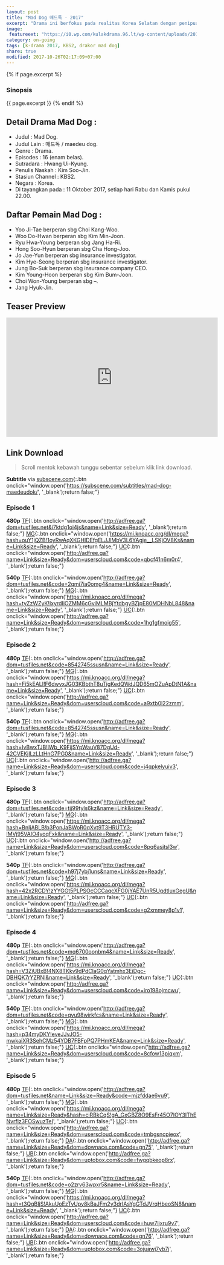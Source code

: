 ```yaml
---
layout: post
title: "Mad Dog 매드독 - 2017"
excerpt: "Drama ini berfokus pada realitas Korea Selatan dengan penipuan asuransi jiwa. Dimana seorang bernama Choi Kang Woo sebelumnya menjadi detektif, sekarang bekerja sebagai peneliti bagi perusahaan asuransi. Dia memimpin timnya mencoba untuk menemukan kebenaran sebuah kasus penipuan dalam asuransi jiwa."
image:
 featureext: "https://i0.wp.com/kulakdrama.96.lt/wp-content/uploads/2017/10/maddog-poster1.jpg?resize=600%2C315"
category: on-going
tags: [k-drama 2017, KBS2, drakor mad dog]
share: true
modified: 2017-10-26T02:17:09+07:00
---
```

{% if page.excerpt %}
### Sinopsis

{{ page.excerpt }}
{% endif %}
## Detail Drama Mad Dog :

- Judul : Mad Dog.
- Judul Lain : 매드독 / maedeu dog.
- Genre : Drama.
- Episodes : 16 (enam belas).
- Sutradara : Hwang Ui-Kyung.
- Penulis Naskah : Kim Soo-Jin.
- Stasiun Channel : KBS2.
- Negara : Korea.
- Di tayangkan pada : 11 Oktober 2017, setiap hari Rabu dan Kamis pukul 22.00.

## Daftar Pemain Mad Dog :

- Yoo Ji-Tae berperan sbg Choi Kang-Woo.
- Woo Do-Hwan berperan sbg Kim Min-Joon.
- Ryu Hwa-Young berperan sbg Jang Ha-Ri.
- Hong Soo-Hyun berperan sbg Cha Hong-Joo.
- Jo Jae-Yun berperan sbg insurance investigator.
- Kim Hye-Seong berperan sbg insurance investigator.
- Jung Bo-Suk berperan sbg insurance company CEO.
- Kim Young-Hoon berperan sbg Kim Bum-Joon.
- Choi Won-Young berperan sbg –.
- Jang Hyuk-Jin.

## Teaser Preview

<iframe src="https://www.youtube.com/embed/A3M0KTAR-bc" width="560" height="315" frameborder="0" allowfullscreen="allowfullscreen"></iframe>

## Link Download

> Scroll mentok kebawah tunggu sebentar sebelum klik link download.

**Subtitle** via [subscene.com](#){:.btn onclick="window.open('https://subscene.com/subtitles/mad-dog-maedeudok/', '_blank');return false;"}

### Episode 1
**480p** [TF](#){:.btn onclick="window.open('http://adfree.ga?dom=tusfiles.net&i7ktdg1oi4js&name=Link&size=Ready', '_blank');return false;"} [MG](#){:.btn onclick="window.open('https://mi.knoacc.org/dl/mega?hash=ouY1jQZB!1oyRwAqXKGHIDEfgELJJlMbV3L6YAgje__LSKjOV8Ks&name=Link&size=Ready', '_blank');return false;"} [UC](#){:.btn onclick="window.open('http://adfree.ga?name=Link&size=Ready&dom=userscloud.com&code=qbcf41n6m0r4', '_blank');return false;"}

**540p** [TF](#){:.btn onclick="window.open('http://adfree.ga?dom=tusfiles.net&code=2qmi7ia0omg4&name=Link&size=Ready', '_blank');return false;"} [MG](#){:.btn onclick="window.open('https://mi.knoacc.org/dl/mega?hash=tyZzWZyK!IxyrdIiOZMM6cGviMLMBjYtdbgyBZjpE80MDHNbL848&name=Link&size=Ready', '_blank');return false;"} [UC](#){:.btn onclick="window.open('http://adfree.ga?name=Link&size=Ready&dom=userscloud.com&code=1hg1gfmoig55', '_blank');return false;"}

### Episode 2
**480p** [TF](#){:.btn onclick="window.open('http://adfree.ga?dom=tusfiles.net&code=8542745ssusn&name=Link&size=Ready', '_blank');return false;"} [MG](#){:.btn onclick="window.open('https://mi.knoacc.org/dl/mega?hash=Fi5kEALI!F6dwvxJG03KBbthT8uTigKedQWdJQD65mOZuApDtN1A&name=Link&size=Ready', '_blank');return false;"} [UC](#){:.btn onclick="window.open('http://adfree.ga?name=Link&size=Ready&dom=userscloud.com&code=a9xtb0l22zmm', '_blank');return false;"}

**540p** [TF](#){:.btn onclick="window.open('http://adfree.ga?dom=tusfiles.net&code=8542745ssusn&name=Link&size=Ready', '_blank');return false;"} [MG](#){:.btn onclick="window.open('https://mi.knoacc.org/dl/mega?hash=IvBwxTJB!lWb_K9FijSYpWauV87DgUd-42CVEKjILzLLtHnG7PG0&name=Link&size=Ready', '_blank');return false;"} [UC](#){:.btn onclick="window.open('http://adfree.ga?name=Link&size=Ready&dom=userscloud.com&code=j4qpkelyuiv3', '_blank');return false;"}
### Episode 3
**480p** [TF](#){:.btn onclick="window.open('http://adfree.ga?dom=tusfiles.net&code=tjj99tyls6kz&name=Link&size=Ready', '_blank');return false;"} [MG](#){:.btn onclick="window.open('https://mi.knoacc.org/dl/mega?hash=BnIjABLB!b3PonJaBWoR0qXvt9T3HRUTY3-lMVj95VAIO4yoqFxk&name=Link&size=Ready', '_blank');return false;"} [UC](#){:.btn onclick="window.open('http://adfree.ga?name=Link&size=Ready&dom=userscloud.com&code=8pq6asjtsl3w', '_blank');return false;"}

**540p** [TF](#){:.btn onclick="window.open('http://adfree.ga?dom=tusfiles.net&code=h97j7ybj1uns&name=Link&size=Ready', '_blank');return false;"} [MG](#){:.btn onclick="window.open('https://mi.knoacc.org/dl/mega?hash=42x2RCDY!zYYGGt5PLPSOcCCCaqcXFG0jYAE7UnR5UgdtluxGegU&name=Link&size=Ready', '_blank');return false;"} [UC](#){:.btn onclick="window.open('http://adfree.ga?name=Link&size=Ready&dom=userscloud.com&code=g2xmmey8p1v1', '_blank');return false;"}
### Episode 4
**480p** [TF](#){:.btn onclick="window.open('http://adfree.ga?dom=tusfiles.net&code=mq6700oonbm4&name=Link&size=Ready', '_blank');return false;"} [MG](#){:.btn onclick="window.open('https://mi.knoacc.org/dl/mega?hash=V3ZiUBxB!4NX8TKkv9dPdClaG0qYatmhx3EiDgc-DBHQK7rYZRNI&name=Link&size=Ready', '_blank');return false;"} [UC](#){:.btn onclick="window.open('http://adfree.ga?name=Link&size=Ready&dom=userscloud.com&code=iro198ojmcwu', '_blank');return false;"}

**540p** [TF](#){:.btn onclick="window.open('http://adfree.ga?dom=tusfiles.net&code=qvu98wirkfcs&name=Link&size=Ready', '_blank');return false;"} [MG](#){:.btn onclick="window.open('https://mi.knoacc.org/dl/mega?hash=p34myDKY!eveJJvJO5-mwkaiXR3SehCMz54YDB7FBFpPQ7PHmKEA&name=Link&size=Ready', '_blank');return false;"} [UC](#){:.btn onclick="window.open('http://adfree.ga?name=Link&size=Ready&dom=userscloud.com&code=8cfow13piqxm', '_blank');return false;"}
### Episode 5
**480p** [TF](#){:.btn onclick="window.open('http://adfree.ga?dom=tusfiles.net&name=Link&size=Ready&code=mjzfddae6vu9', '_blank');return false;"} [MG](#){:.btn onclick="window.open('https://mi.knoacc.org/dl/mega?name=Link&size=Ready&hash=ciRBkCqS!gA_GxGBZ8O9EsFr45O7IOY3IThENvrflz3FOSwuzTeI', '_blank');return false;"} [UC](#){:.btn onclick="window.open('http://adfree.ga?name=Link&size=Ready&dom=userscloud.com&code=tmbgsncpieox', '_blank');return false;"} [DA](#){:.btn onclick="window.open('http://adfree.ga?name=Link&size=Ready&dom=downace.com&code=gn75', '_blank');return false;"} [UB](#){:.btn onclick="window.open('http://adfree.ga?name=Link&size=Ready&dom=uptobox.com&code=fwgqbkeop8rx', '_blank');return false;"}

**540p** [TF](#){:.btn onclick="window.open('http://adfree.ga?dom=tusfiles.net&code=o2zrv63wpxr5&name=Link&size=Ready', '_blank');return false;"} [MG](#){:.btn onclick="window.open('https://mi.knoacc.org/dl/mega?hash=t3QgBIjS!AkuUoEzTvUpy8kBaJFm2y3drIAsYgGTdJVrqHbeoSN8&name=Link&size=Ready', '_blank');return false;"} [UC](#){:.btn onclick="window.open('http://adfree.ga?name=Link&size=Ready&dom=userscloud.com&code=huw7ljxru9v7', '_blank');return false;"} [DA](#){:.btn onclick="window.open('http://adfree.ga?name=Link&size=Ready&dom=downace.com&code=gn76', '_blank');return false;"} [UB](#){:.btn onclick="window.open('http://adfree.ga?name=Link&size=Ready&dom=uptobox.com&code=3ojuawj7yb7j', '_blank');return false;"}
